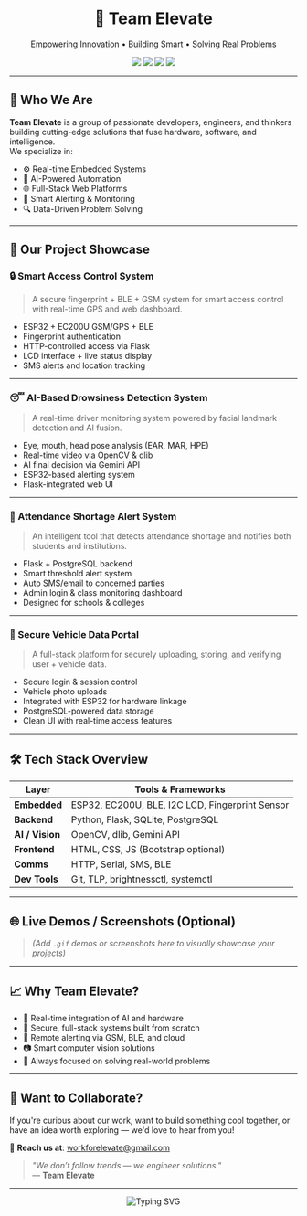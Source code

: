 <h1 align="center">🚀 Team Elevate</h1>
<p align="center">Empowering Innovation • Building Smart • Solving Real Problems</p>

<p align="center">
  <img src="https://img.shields.io/badge/Embedded-ESP32-blue?style=flat-square" />
  <img src="https://img.shields.io/badge/AI-Gemini%20API-yellow?style=flat-square" />
  <img src="https://img.shields.io/badge/Web-Flask-green?style=flat-square" />
  <img src="https://img.shields.io/badge/Database-PostgreSQL-lightblue?style=flat-square" />
</p>

---

## 🌟 Who We Are

**Team Elevate** is a group of passionate developers, engineers, and thinkers building cutting-edge solutions that fuse hardware, software, and intelligence.  
We specialize in:

- ⚙️ Real-time Embedded Systems  
- 🤖 AI-Powered Automation  
- 🌐 Full-Stack Web Platforms  
- 📲 Smart Alerting & Monitoring  
- 🔍 Data-Driven Problem Solving

---

## 🚧 Our Project Showcase

### 🔒 Smart Access Control System
> A secure fingerprint + BLE + GSM system for smart access control with real-time GPS and web dashboard.

- ESP32 + EC200U GSM/GPS + BLE
- Fingerprint authentication
- HTTP-controlled access via Flask
- LCD interface + live status display
- SMS alerts and location tracking

---

### 😴 AI-Based Drowsiness Detection System
> A real-time driver monitoring system powered by facial landmark detection and AI fusion.

- Eye, mouth, head pose analysis (EAR, MAR, HPE)
- Real-time video via OpenCV & dlib
- AI final decision via Gemini API
- ESP32-based alerting system
- Flask-integrated web UI

---

### 📝 Attendance Shortage Alert System
> An intelligent tool that detects attendance shortage and notifies both students and institutions.

- Flask + PostgreSQL backend
- Smart threshold alert system
- Auto SMS/email to concerned parties
- Admin login & class monitoring dashboard
- Designed for schools & colleges

---

### 📸 Secure Vehicle Data Portal
> A full-stack platform for securely uploading, storing, and verifying user + vehicle data.

- Secure login & session control
- Vehicle photo uploads
- Integrated with ESP32 for hardware linkage
- PostgreSQL-powered data storage
- Clean UI with real-time access features

---

## 🛠️ Tech Stack Overview

| Layer         | Tools & Frameworks                                      |
|---------------|----------------------------------------------------------|
| **Embedded**  | ESP32, EC200U, BLE, I2C LCD, Fingerprint Sensor          |
| **Backend**   | Python, Flask, SQLite, PostgreSQL                        |
| **AI / Vision** | OpenCV, dlib, Gemini API                              |
| **Frontend**  | HTML, CSS, JS (Bootstrap optional)                       |
| **Comms**     | HTTP, Serial, SMS, BLE                                   |
| **Dev Tools** | Git, TLP, brightnessctl, systemctl                       |

---

## 🌐 Live Demos / Screenshots (Optional)

> *(Add `.gif` demos or screenshots here to visually showcase your projects)*

---

## 📈 Why Team Elevate?

- 🔄 Real-time integration of AI and hardware  
- 🔐 Secure, full-stack systems built from scratch  
- 📡 Remote alerting via GSM, BLE, and cloud  
- 📷 Smart computer vision solutions  
- 🎯 Always focused on solving real-world problems

---

## 🤝 Want to Collaborate?

If you're curious about our work, want to build something cool together, or have an idea worth exploring — we'd love to hear from you!

📧 **Reach us at**: [workforelevate@gmail.com](mailto:workforelevate@gmail.com)

> _"We don’t follow trends — we engineer solutions."_  
> — **Team Elevate**

---

<p align="center">
  <img src="https://readme-typing-svg.demolab.com?font=Fira+Code&duration=3000&pause=1000&center=true&width=435&lines=Building+the+future+with+code...;Elevating+ideas+into+impactful+solutions!" alt="Typing SVG" />
</p>
